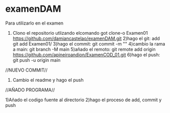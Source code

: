 # examenDAM
Para utilizarlo en el examen
1) Clono el repositorio utlizando elcomando got clone-o Examen01 https://github.com/damiancastelao/examenDAM.git
2)hago el git: add git add Examen01/
3)hago el commit: git commit -m ""
4)cambio la rama a main: git branch -M main
5)añado el remoto: git remote add origin https://github.com/apineiroandion/ExamenCOD_01.git
6)hago el push: git push -u origin main

//NUEVO COMMIT//

1) Cambio el readme y hago el push

//AÑADO PROGRAMA//

1)Añado el codigo fuente al directorio
2)hago el proceso de add, commit y push
